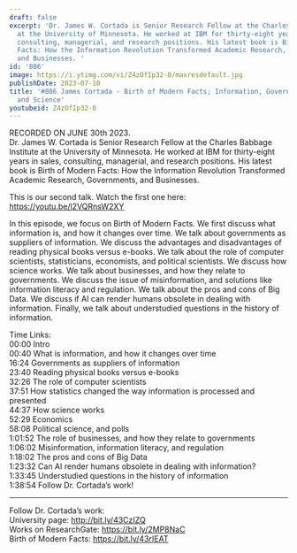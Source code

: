 ```yaml
---
draft: false
excerpt: 'Dr. James W. Cortada is Senior Research Fellow at the Charles Babbage Institute
  at the University of Minnesota. He worked at IBM for thirty-eight years in sales,
  consulting, managerial, and research positions. His latest book is Birth of Modern
  Facts: How the Information Revolution Transformed Academic Research, Governments,
  and Businesses. '
id: '806'
image: https://i.ytimg.com/vi/Z4zOfIp32-0/maxresdefault.jpg
publishDate: 2023-07-10
title: '#806 James Cortada - Birth of Modern Facts; Information, Government, Business,
  and Science'
youtubeid: Z4zOfIp32-0
---
```

RECORDED ON JUNE 30th 2023.  
Dr. James W. Cortada is Senior Research Fellow at the Charles Babbage Institute at the University of Minnesota. He worked at IBM for thirty-eight years in sales, consulting, managerial, and research positions. His latest book is Birth of Modern Facts: How the Information Revolution Transformed Academic Research, Governments, and Businesses. 

This is our second talk. Watch the first one here: https://youtu.be/l2VQRnsW2XY

In this episode, we focus on Birth of Modern Facts. We first discuss what information is, and how it changes over time. We talk about governments as suppliers of information. We discuss the advantages and disadvantages of reading physical books versus e-books. We talk about the role of computer scientists, statisticians, economists, and political scientists. We discuss how science works. We talk about businesses, and how they relate to governments. We discuss the issue of misinformation, and solutions like information literacy and regulation. We talk about the pros and cons of Big Data. We discuss if AI can render humans obsolete in dealing with information. Finally, we talk about understudied questions in the history of information.

Time Links:  
00:00  Intro  
00:40  What is information, and how it changes over time  
16:24  Governments as suppliers of information  
23:40  Reading physical books versus e-books  
32:26  The role of computer scientists  
37:51  How statistics changed the way information is processed and presented  
44:37  How science works  
52:29  Economics  
58:08  Political science, and polls  
1:01:52  The role of businesses, and how they relate to governments  
1:06:02  Misinformation, information literacy, and regulation  
1:18:02  The pros and cons of Big Data  
1:23:32  Can AI render humans obsolete in dealing with information?  
1:33:45  Understudied questions in the history of information  
1:38:54  Follow Dr. Cortada’s work!

---

Follow Dr. Cortada’s work:  
University page: http://bit.ly/43CzIZQ  
Works on ResearchGate: https://bit.ly/2MP8NaC  
Birth of Modern Facts: https://bit.ly/43rIEAT
